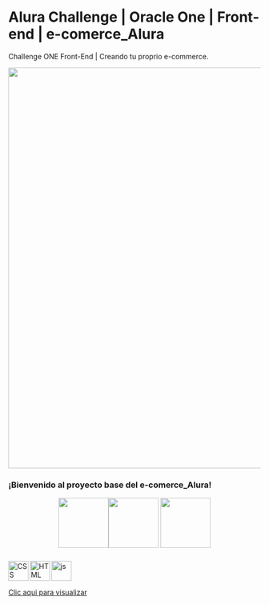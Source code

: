 # Alura Challenge | Oracle One | Front-end |  e-comerce_Alura

Challenge ONE Front-End | Creando tu proprio e-commerce.

<p align="center" >
     <img width="800" heigth="650" src="https://i.postimg.cc/mD3bT4F9/Captura-de-Pantalla-2022-08-09-a-la-s-5-37-09-p-m-2.png">
</p>


### ¡Bienvenido al proyecto base del e-comerce_Alura!
<p align="center"> 
   <img width="100" heigth="100" src="https://i.postimg.cc/SN5S5cF2/cms-files-10224-1644515319-BADGE-2.png"><img width="100" heigth="100" src="https://i.postimg.cc/Pfw2YjXg/cms-files-10224-1644516322badge.png"> <img width="100" heigth="100" src="https://i.postimg.cc/7LPTPghH/cms-files-10224-1645571154-Insignia-3.png">  
</p>


###

<img align='left'  alt='CSS' width='40px' src='https://cdn-icons-png.flaticon.com/512/331/331383.png'/><img align='left' alt='HTML' width='40px' src="https://cdn-icons-png.flaticon.com/512/331/331395.png"/><img width='40px' alt="js" src="https://cdn-icons-png.flaticon.com/512/5968/5968292.png"/>

 
[Clic aqui para visualizar](https://cesarg-24.github.io/e-comerce/)
 


